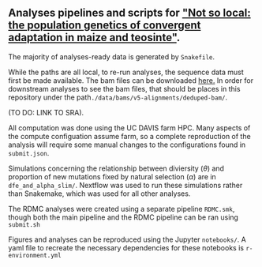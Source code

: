 ## Analyses pipelines and scripts for ["Not so local: the population genetics of convergent adaptation in maize and teosinte"](https://www.biorxiv.org/content/10.1101/2021.09.09.459637v1).


The majority of analyses-ready data is generated by `Snakefile`.

While the paths are all local, to re-run analyses, the sequence data must first be made available. The bam files can be downloaded [here.](https://datacommons.cyverse.org/browse/iplant/home/aseetharam/B73v5-deduped-alignments) In order for downstream analyses to see the bam files, that should be places in this repository under the path`./data/bams/v5-alignments/deduped-bam/`.

(TO DO: LINK TO SRA).

All computation was done using the UC DAVIS farm HPC. Many aspects of the compute configuation assume farm, so a complete reproduction of the analysis will require some manual changes to the configurations found in `submit.json`. 

Simulations concerning the relationship between diviersity ($\theta$) and proportion of new mutations fixed by natural selection ($\alpha$) are in `dfe_and_alpha_slim/`. Nextflow was used to run these simulations rather than Snakemake, which was used for all other analyses.  

The RDMC analyses were created using a separate pipeline `RDMC.smk`, though both the main pipeline and the RDMC pipeline can be ran using `submit.sh`

Figures and analyses can be reproduced using the Jupyter `notebooks/`. A yaml file to recreate the necessary dependencies for these notebooks is `r-environment.yml`




